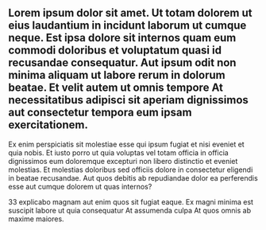 ## Lorem ipsum dolor sit amet. Ut totam dolorem ut eius laudantium in incidunt laborum ut cumque neque. Est ipsa dolore sit internos quam eum commodi doloribus et voluptatum quasi id recusandae consequatur. Aut ipsum odit non minima aliquam ut labore rerum in dolorum beatae. Et velit autem ut omnis tempore At necessitatibus adipisci sit aperiam dignissimos aut consectetur tempora eum ipsam exercitationem.

Ex enim perspiciatis sit molestiae esse qui ipsum fugiat et nisi eveniet et quia nobis. Et iusto porro ut quia voluptas vel totam officia in officia dignissimos eum doloremque excepturi non libero distinctio et eveniet molestias. Et molestias doloribus sed officiis dolore in consectetur eligendi in beatae recusandae. Aut quos debitis ab repudiandae dolor ea perferendis esse aut cumque dolorem ut quas internos?

33 explicabo magnam aut enim quos sit fugiat eaque. Ex magni minima est suscipit labore ut quia consequatur At assumenda culpa At quos omnis ab maxime maiores.



<!--
**hiwdeki3663/hiwdeki3663** is a ✨ _special_ ✨ repository because its `README.md` (this file) appears on your GitHub profile.

Here are some ideas to get you started:

- 🔭 I’m currently working on ...
- 🌱 I’m currently learning ...
- 👯 I’m looking to collaborate on ...
- 🤔 I’m looking for help with ...
- 💬 Ask me about ...
- 📫 How to reach me: ...
- 😄 Pronouns: ...
- ⚡ Fun fact: ...
-->
